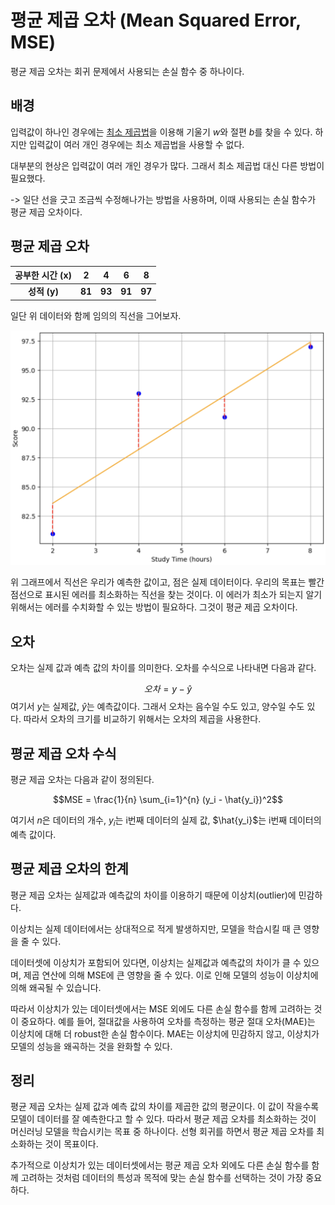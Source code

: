 # 평균 제곱 오차 (Mean Squared Error, MSE)

평균 제곱 오차는 회귀 문제에서 사용되는 손실 함수 중 하나이다.

## 배경

입력값이 하나인 경우에는 [최소 제곱법](./MeanSquaredError.md)을 이용해 기울기 $w$와 절편 $b$를 찾을 수 있다. 하지만 입력값이 여러 개인 경우에는 최소 제곱법을 사용할 수 없다.

대부분의 현상은 입력값이 여러 개인 경우가 많다. 그래서 최소 제곱법 대신 다른 방법이 필요했다.

-> 일단 선을 긋고 조금씩 수정해나가는 방법을 사용하며, 이때 사용되는 손실 함수가 평균 제곱 오차이다.

## 평균 제곱 오차

| 공부한 시간 (x) |   2    |   4    |   6    |   8    |
| :-------------: | :----: | :----: | :----: | :----: |
|  **성적 (y)**   | **81** | **93** | **91** | **97** |

일단 위 데이터와 함께 임의의 직선을 그어보자.

![에러 그래프](./images/error.png)

위 그래프에서 직선은 우리가 예측한 값이고, 점은 실제 데이터이다. 우리의 목표는 빨간 점선으로 표시된 에러를 최소화하는 직선을 찾는 것이다. 이 에러가 최소가 되는지 알기 위해서는 에러를 수치화할 수 있는 방법이 필요하다. 그것이 평균 제곱 오차이다.

## 오차

오차는 실제 값과 예측 값의 차이를 의미한다. 오차를 수식으로 나타내면 다음과 같다.

$$오차 = y - \hat{y}$$
여기서 $y$는 실제값, $\hat{y}$는 예측값이다. 그래서 오차는 음수일 수도 있고, 양수일 수도 있다. 따라서 오차의 크기를 비교하기 위해서는 오차의 제곱을 사용한다.

## 평균 제곱 오차 수식

평균 제곱 오차는 다음과 같이 정의된다.

$$MSE = \frac{1}{n} \sum_{i=1}^{n} (y_i - \hat{y_i})^2$$

여기서 $n$은 데이터의 개수, $y_i$는 i번째 데이터의 실제 값, $\hat{y_i}$는 i번째 데이터의 예측 값이다.

## 평균 제곱 오차의 한계

평균 제곱 오차는 실제값과 예측값의 차이를 이용하기 때문에 이상치(outlier)에 민감하다.

이상치는 실제 데이터에서는 상대적으로 적게 발생하지만, 모델을 학습시킬 때 큰 영향을 줄 수 있다.

데이터셋에 이상치가 포함되어 있다면, 이상치는 실제값과 예측값의 차이가 클 수 있으며, 제곱 연산에 의해 MSE에 큰 영향을 줄 수 있다. 이로 인해 모델의 성능이 이상치에 의해 왜곡될 수 있습니다.

따라서 이상치가 있는 데이터셋에서는 MSE 외에도 다른 손실 함수를 함께 고려하는 것이 중요하다. 예를 들어, 절대값을 사용하여 오차를 측정하는 평균 절대 오차(MAE)는 이상치에 대해 더 robust한 손실 함수이다. MAE는 이상치에 민감하지 않고, 이상치가 모델의 성능을 왜곡하는 것을 완화할 수 있다.

## 정리

평균 제곱 오차는 실제 값과 예측 값의 차이를 제곱한 값의 평균이다. 이 값이 작을수록 모델이 데이터를 잘 예측한다고 할 수 있다. 따라서 평균 제곱 오차를 최소화하는 것이 머신러닝 모델을 학습시키는 목표 중 하나이다. 선형 회귀를 하면서 평균 제곱 오차를 최소화하는 것이 목표이다.

추가적으로 이상치가 있는 데이터셋에서는 평균 제곱 오차 외에도 다른 손실 함수를 함께 고려하는 것처럼 데이터의 특성과 목적에 맞는 손실 함수를 선택하는 것이 가장 중요하다.
